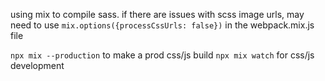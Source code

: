 using mix to compile sass. if there are issues with scss image urls, may need to use `mix.options({processCssUrls: false})` in the webpack.mix.js file

`npx mix --production` to make a prod css/js build
`npx mix watch` for css/js development